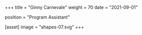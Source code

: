 +++
title = "Ginny Carnevale"
weight = 70
date = "2021-09-01"

position = "Program Assistant"

[asset]
  image = "shapes-07.svg"
+++

